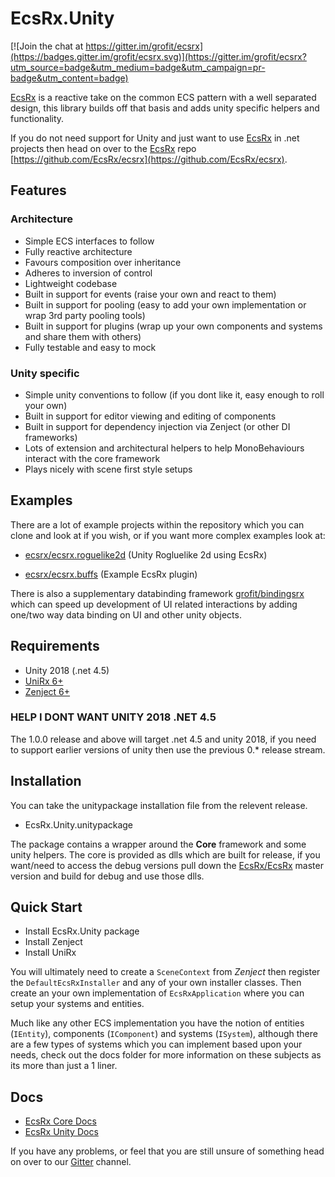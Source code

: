 # EcsRx.Unity

[![Join the chat at https://gitter.im/grofit/ecsrx](https://badges.gitter.im/grofit/ecsrx.svg)](https://gitter.im/grofit/ecsrx?utm_source=badge&utm_medium=badge&utm_campaign=pr-badge&utm_content=badge)

[EcsRx](https://github.com/EcsRx/ecsrx) is a reactive take on the common ECS pattern with a well separated design, this library builds off that basis and adds unity specific helpers and functionality.

If you do not need support for Unity and just want to use [EcsRx](https://github.com/EcsRx/ecsrx) in .net projects then head on over to the [EcsRx](https://github.com/EcsRx/ecsrx) repo [https://github.com/EcsRx/ecsrx](https://github.com/EcsRx/ecsrx).

## Features

### Architecture
- Simple ECS interfaces to follow
- Fully reactive architecture
- Favours composition over inheritance
- Adheres to inversion of control
- Lightweight codebase 
- Built in support for events (raise your own and react to them)
- Built in support for pooling (easy to add your own implementation or wrap 3rd party pooling tools)
- Built in support for plugins (wrap up your own components and systems and share them with others)
- Fully testable and easy to mock

### Unity specific
- Simple unity conventions to follow (if you dont like it, easy enough to roll your own)
- Built in support for editor viewing and editing of components
- Built in support for dependency injection via Zenject (or other DI frameworks)
- Lots of extension and architectural helpers to help MonoBehaviours interact with the core framework
- Plays nicely with scene first style setups

## Examples

There are a lot of example projects within the repository which you can clone and look at if you wish, or if you want more complex examples look at:

- [ecsrx/ecsrx.roguelike2d](https://github.com/ecsrx/ecsrx.roguelike2d) (Unity Rogluelike 2d using EcsRx)

- [ecsrx/ecsrx.buffs](https://github.com/ecsrx/ecsrx.buffs) (Example EcsRx plugin)

There is also a supplementary databinding framework [grofit/bindingsrx](https://github.com/grofit/bindingsrx) which can speed up development of UI related interactions by adding one/two way data binding on UI and other unity objects.

## Requirements

- Unity 2018 (.net 4.5)
- [UniRx 6+](https://github.com/neuecc/UniRx)
- [Zenject 6+](https://github.com/modesttree/Zenject)

### HELP I DONT WANT UNITY 2018 .NET 4.5

The 1.0.0 release and above will target .net 4.5 and unity 2018, if you need to support earlier versions of unity then use the previous 0.* release stream.

## Installation

You can take the unitypackage installation file from the relevent release.

- EcsRx.Unity.unitypackage

The package contains a wrapper around the **Core** framework and some unity helpers. The core is provided as dlls which are built for release, if you want/need to access the debug versions pull down the [EcsRx/EcsRx](https://github.com/EcsRx/ecsrx) master version and build for debug and use those dlls.

## Quick Start

- Install EcsRx.Unity package
- Install Zenject
- Install UniRx 

You will ultimately need to create a `SceneContext` from *Zenject* then register the `DefaultEcsRxInstaller` and any of your own installer classes. Then create an your own implementation of `EcsRxApplication` where you can setup your systems and entities.

Much like any other ECS implementation you have the notion of entities (`IEntity`), components (`IComponent`) and systems (`ISystem`), although there are a few types of systems which you can implement based upon your needs, check out the docs folder for more information on these subjects as its more than just a 1 liner.

## Docs

- [EcsRx Core Docs](https://github.com/EcsRx/ecsrx/tree/master/docs)
- [EcsRx Unity Docs](/docs)

If you have any problems, or feel that you are still unsure of something head on over to our [Gitter](https://gitter.im/grofit/ecsrx) channel.
